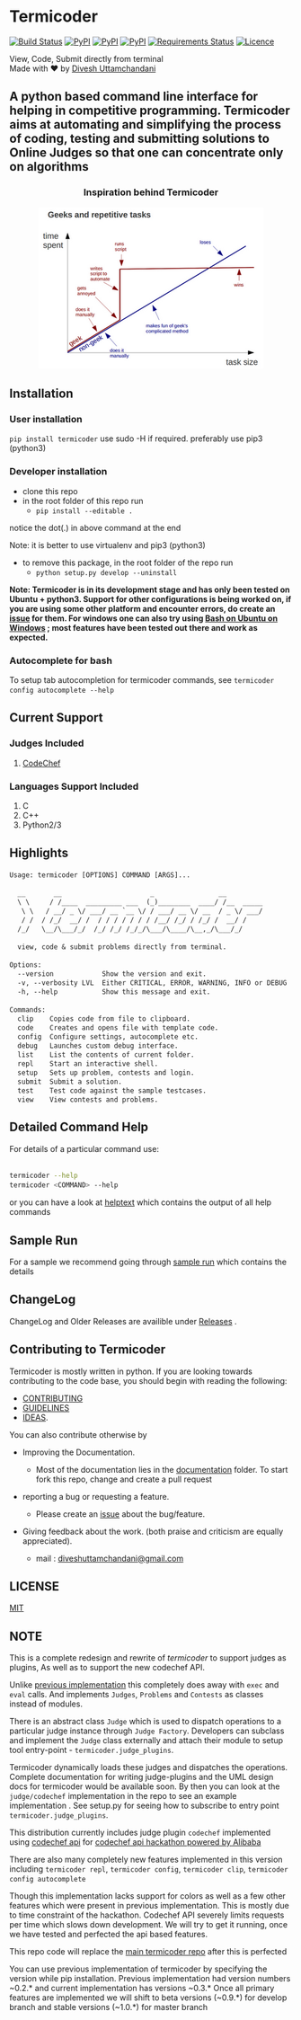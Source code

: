# Termicoder

[![Build Status](https://travis-ci.org/termicoder/termicoder.svg?branch=master)](https://travis-ci.org/termicoder/termicoder)
[![PyPI](https://img.shields.io/pypi/status/termicoder.svg)](https://pypi.python.org/pypi/termicoder)
[![PyPI](https://img.shields.io/pypi/pyversions/termicoder.svg)](https://pypi.python.org/pypi/termicoder)
[![PyPI](https://img.shields.io/pypi/v/termicoder.svg)](https://pypi.python.org/pypi/termicoder)
[![Requirements Status](https://requires.io/github/termicoder/termicoder/requirements.svg?branch=master)](https://requires.io/github/termicoder/termicoder/requirements/?branch=master)
[![Licence](https://img.shields.io/github/license/termicoder/termicoder.svg)](https://github.com/termicoder/termicoder/blob/master/LICENSE.txt)

View, Code, Submit directly from terminal  
Made with :heart: by [Divesh Uttamchandani](https://github.com/diveshuttam)

## A python based command line interface for helping in competitive programming. Termicoder aims at automating and simplifying the process of coding, testing and submitting solutions to Online Judges so that one can concentrate only on algorithms

<h3 align="center">
Inspiration behind Termicoder
</h3>
<p align="center">
  <img src="./images/inspiration.png">
</p>

## Installation

### User installation

`pip install termicoder`
use sudo -H if required. preferably use pip3 (python3)

### Developer installation

- clone this repo
- in the root folder of this repo run
  - `pip install --editable .`

notice the dot(.) in above command at the end

Note: it is better to use virtualenv and pip3 (python3)

- to remove this package, in the root folder of the repo run
  - `python setup.py develop --uninstall`

**Note: Termicoder is in its development stage and has only been tested on Ubuntu + python3. Support for other configurations is being worked on, if you are using some other platform and encounter errors, do create an [issue](https://github.com/diveshuttam/termicoder/issues) for them. For windows one can also try using [Bash on Ubuntu on Windows](https://msdn.microsoft.com/en-us/commandline/wsl/about) ; most features have been tested out there and work as expected.**

### Autocomplete for bash

To setup tab autocompletion for termicoder commands,
see `termicoder config autocomplete --help`

## Current Support

### Judges Included

1. [CodeChef](http://www.codechef.com)

### Languages Support Included

1. C
2. C++
3. Python2/3

## Highlights

```
Usage: termicoder [OPTIONS] COMMAND [ARGS]...

  __       __                      _                __
  \ \     / /____  _________ ___  (_)________  ____/ /__  _____
   \ \   / __/ _ \/ ___/ __ `__ \/ / ___/ __ \/ __  / _ \/ ___/
   / /  / /_/  __/ /  / / / / / / / /__/ /_/ / /_/ /  __/ /
  /_/   \__/\___/_/  /_/ /_/ /_/_/\___/\____/\__,_/\___/_/

  view, code & submit problems directly from terminal.

Options:
  --version            Show the version and exit.
  -v, --verbosity LVL  Either CRITICAL, ERROR, WARNING, INFO or DEBUG
  -h, --help           Show this message and exit.

Commands:
  clip    Copies code from file to clipboard.
  code    Creates and opens file with template code.
  config  Configure settings, autocomplete etc.
  debug   Launches custom debug interface.
  list    List the contents of current folder.
  repl    Start an interactive shell.
  setup   Sets up problem, contests and login.
  submit  Submit a solution.
  test    Test code against the sample testcases.
  view    View contests and problems.
```

## Detailed Command Help

For details of a particular command use:

```bash

termicoder --help
termicoder <COMMAND> --help
```

or you can have a look at [helptext](documentation/helptext.md) which contains the output of all help commands

## Sample Run

For a sample we recommend going through [sample run](documentation/samplerun.md)
which contains the details

## ChangeLog

ChangeLog and Older Releases are availible under [Releases](https://github.com/termicoder/termicoder/releases) .

## Contributing to Termicoder

Termicoder is mostly written in python.
If you are looking towards contributing to the code base, you should begin with reading the following:

- [CONTRIBUTING](CONTRIBUTING.md)
- [GUIDELINES](documentation/guidelines.md)
- [IDEAS](https://github.com/termicoder/termicoder/blob/master/documentation/ideas.md).

You can also contribute otherwise by

- Improving the Documentation.
  - Most of the documentation lies in the [documentation](https://github.com/termicoder/termicoder/tree/master/documentation) folder. To start fork this repo, change and create a pull request

- reporting a bug or requesting a feature.
  - Please create an [issue](https://github.com/termicoder/termicoder/issues) about the bug/feature.

- Giving feedback about the work. (both praise and criticism are equally appreciated).
  - mail : diveshuttamchandani@gmail.com

## LICENSE

[MIT](LICENSE.txt)

## NOTE

This is a complete redesign and rewrite of _termicoder_ to support judges as plugins,
As well as to support the new codechef API.

Unlike [previous implementation](https://github.com/termicoder/termicoder) this
completely does away with `exec` and `eval` calls. And implements `Judges`,
`Problems` and `Contests` as classes instead of modules.

There is an abstract class `Judge` which is used to dispatch operations to a
particular judge instance through `Judge Factory`.
Developers can subclass and implement the `Judge` class externally
and attach their module to setup tool entry-point - `termicoder.judge_plugins`.

Termicoder dynamically loads these judges and dispatches the operations.
Complete documentation for writing judge-plugins and the UML design docs for termicoder would be available soon. By then you can look at the `judge/codechef`
implementation in the repo to see an example implementation . See setup.py for
seeing how to subscribe to entry point `termicoder.judge_plugins`.

This distribution currently includes judge plugin `codechef` implemented using
[codechef api](http://developers.codechef.com/) for [codechef api hackathon powered by Alibaba](https://www.codechef.com/CAH1801)

There are also many completely new features implemented in this version including
`termicoder repl`, `termicoder config`, `termicoder clip`, `termicoder config autocomplete`

Though this implementation lacks support for colors as well as a few other
features which were present in previous implementation.
This is mostly due to time constraint of the hackathon. Codechef API
severely limits requests per time which slows down development.
We will try to get it running, once we have tested and perfected the
api based features.

This repo code will replace the [main termicoder repo](https://github.com/termicoder/termicoder) after this is perfected

You can use previous implementation of termicoder by specifying the version while pip
installation.
Previous implementation had version numbers ~0.2.* and current implementation has
versions ~0.3.*
Once all primary features are implemented we will shift to beta versions (~0.9.*) for develop branch and stable versions (~1.0.*) for master branch
